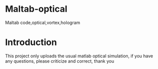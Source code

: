 # Maltab-optical
Maltab code,optical,vortex,hologram
# Introduction
This project only uploads the usual matlab optical simulation, if you have any questions, please criticize and correct, thank you
